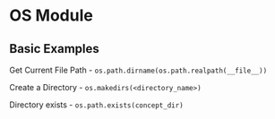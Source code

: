 # OS Module

## Basic Examples

Get Current File Path - `os.path.dirname(os.path.realpath(__file__))`

Create a Directory - `os.makedirs(<directory_name>)`

Directory exists - `os.path.exists(concept_dir)`
